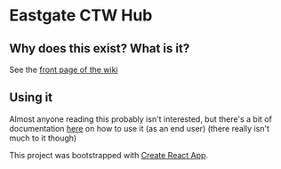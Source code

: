 # Eastgate CTW Hub

## Why does this exist? What is it?

See the [front page of the wiki](https://github.com/margeobur/eastgate-cwt/wiki/Home)

## Using it

Almost anyone reading this probably isn't interested, but there's a bit of documentation [here](https://github.com/margeobur/eastgate-cwt/wiki/Instructions-for-use) on how to use it (as an end user) (there really isn't much to it though)

This project was bootstrapped with [Create React App](https://github.com/facebook/create-react-app).
